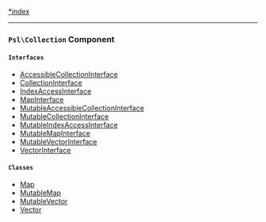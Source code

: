 <!--
    This markdown file was generated using `docs/documenter.php`.

    Any edits to it will likely be lost.
-->

[*index](./../README.md)

---

### `Psl\Collection` Component

#### `Interfaces`

- [AccessibleCollectionInterface](./../../src/Psl/Collection/AccessibleCollectionInterface.php#L20)
- [CollectionInterface](./../../src/Psl/Collection/CollectionInterface.php#L23)
- [IndexAccessInterface](./../../src/Psl/Collection/IndexAccessInterface.php#L13)
- [MapInterface](./../../src/Psl/Collection/MapInterface.php#L15)
- [MutableAccessibleCollectionInterface](./../../src/Psl/Collection/MutableAccessibleCollectionInterface.php#L22)
- [MutableCollectionInterface](./../../src/Psl/Collection/MutableCollectionInterface.php#L22)
- [MutableIndexAccessInterface](./../../src/Psl/Collection/MutableIndexAccessInterface.php#L16)
- [MutableMapInterface](./../../src/Psl/Collection/MutableMapInterface.php#L16)
- [MutableVectorInterface](./../../src/Psl/Collection/MutableVectorInterface.php#L15)
- [VectorInterface](./../../src/Psl/Collection/VectorInterface.php#L14)

#### `Classes`

- [Map](./../../src/Psl/Collection/Map.php#L25)
- [MutableMap](./../../src/Psl/Collection/MutableMap.php#L25)
- [MutableVector](./../../src/Psl/Collection/MutableVector.php#L23)
- [Vector](./../../src/Psl/Collection/Vector.php#L22)


